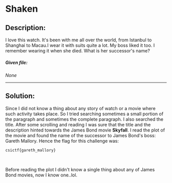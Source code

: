 <h1>Shaken</h1>

<h2>Description:</h2>
I love this watch. It's been with me all over the world, from Istanbul to Shanghai to Macau.I wear it with suits quite a lot. My boss liked it too. I remember wearing it when she died. What is her successor's name?

<h5>Given file:</h5> <I>None</I><br />
<hr>
<h2>Solution:</h2>
<p>Since I did not know a thing about any story of watch or a movie where such activity takes place. So I tried searching sometimes a small portion of the paragraph and sometimes the complete paragraph. I also searched the title. After some scrolling and reading I was sure that the title and the description hinted towards the James Bond movie <strong>Skyfall</strong>. I read the plot of the movie and found the name of the successor to James Bond's boss: Gareth Mallory. Hence the flag for this challenge was:
</p>

```
csictf{gareth_mallory}
```
<br />

Before reading the plot I didn't know a single thing about any of James Bond movies, now I know one..lol.
